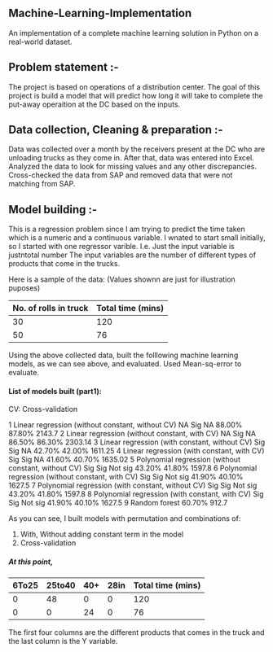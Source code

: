 ## Machine-Learning-Implementation

An implementation of a complete machine learning solution in Python on a real-world dataset. 

## Problem statement :-

The project is based on operations of a distribution center. The goal of this project is build a model that will predict how long it will take to complete the put-away operaition at the DC based on the inputs.

## Data collection, Cleaning & preparation :-

Data was collected over a month by the receivers present at the DC who are unloading trucks as they come in. After that, data was entered into Excel. Analyzed the data to look for missing values and any other discrepancies. Cross-checked the data from SAP and removed data that were not matching from SAP.  

## Model building :-

This is a regression problem since I am trying to predict the time taken which is a numeric and a continuous variable.
I wnated to start small initially, so I started with one regressor varible. I.e. Just the input variable is justntotal number The input variables are the number of different types of products that come in the trucks.

Here is a sample of the data: (Values shownn are just for illustration puposes)

| No. of rolls in truck |  Total time (mins) |
| --------------------- | ------------------ |         
|          30           |        120         |
|          50           |        76          |

Using the above collected data, built the folllowing machine learning models, as we can see above, and evaluated. Used Mean-sq-error to evaluate.


#### List of models built (part1):

CV: Cross-validation

1	Linear regression (without constant, without CV)			NA	Sig	NA	88.00%	87.80%	  2143.7
2	Linear regression (without constant, with CV)				NA	Sig	NA	86.50%	86.30%	  2303.14
3	Linear regression (with constant, without CV)				Sig	Sig	NA	42.70%	42.00%	  1611.25
4	Linear regression (with constant, with CV)				Sig	Sig	NA	41.60%	40.70%	  1635.02
5	Polynomial regression (without constant, without CV)			Sig	Sig	Not sig	43.20%	41.80%	  1597.8
6	Polynomial regression (without constant, with CV)			Sig	Sig	Not sig	41.90%	40.10%	  1627.5
7	Polynomial regression (with constant, without CV)			Sig	Sig	Not sig	43.20%	41.80%	  1597.8
8	Polynomial regression (with constant, with CV)				Sig	Sig	Not sig	41.90%	40.10%	  1627.5
9	Random forest												60.70%	   912.7

As you can see, I built models with permutation and combinations of:
1) With, Without adding constant term in the model
2) Cross-validation

##### At this point, 

| 6To25 | 25to40 | 40+ | 28in  |  Total time (mins) |
|-------|--------|-----|-------|--------------------|         
|  0    |   48   |  0  |  0    |        120         |
|  0    |    0   | 24  |  0    |        76          |

The first four columns are the different products that comes in the truck and the last column is the Y variable.

